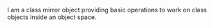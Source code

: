 I am a class mirror object providing basic operations to work on class objects inside an object space.